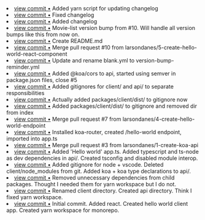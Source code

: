 <li> <a href="http://github.com/larsondanes/movie-list/commit/f0393505c3dbc5e55524b0ecca082524769aa3c7">view commit &bull;</a> Added yarn script for updating changelog</li> 
<li> <a href="http://github.com/larsondanes/movie-list/commit/497f238bd4fc2b2fd1ee706c11570977c7ce8408">view commit &bull;</a> Fixed changelog</li> 
<li> <a href="http://github.com/larsondanes/movie-list/commit/41fd2e6a0e3170471063143a1cdb4bd0fbd5a547">view commit &bull;</a> Added changelog</li> 
<li> <a href="http://github.com/larsondanes/movie-list/commit/55fb9762bc59ce86f2cca41dc8e021f29b8da30d">view commit &bull;</a> Movie-list version bump from #10. Will handle all version bumps like this from now on.</li> 
<li> <a href="http://github.com/larsondanes/movie-list/commit/58bcec96edd239dbb87ca2bf0eb12250d7cb6e94">view commit &bull;</a> Create README.md</li> 
<li> <a href="http://github.com/larsondanes/movie-list/commit/3fff5bd9cb8208b3f944624a6208b142dc424865">view commit &bull;</a> Merge pull request #10 from larsondanes/5-create-hello-world-react-component</li> 
<li> <a href="http://github.com/larsondanes/movie-list/commit/517e1c16edc17a2064cb96e3189440be08fc8a8b">view commit &bull;</a> Update and rename blank.yml to version-bump-reminder.yml</li> 
<li> <a href="http://github.com/larsondanes/movie-list/commit/40a06f965839b437b42f0767b05d0bebd4ffc06a">view commit &bull;</a> Added @koa/cors to api, started using semver in package.json files, close #5</li> 
<li> <a href="http://github.com/larsondanes/movie-list/commit/3bd639038de091e987044ac75c86fb1b467c25b1">view commit &bull;</a> Added gitignores for client/ and api/ to separate responsibilities</li> 
<li> <a href="http://github.com/larsondanes/movie-list/commit/530eb370a7b7d627237968426a14fb01d45e2004">view commit &bull;</a> Actually added packages/client/dist/ to gitignore now</li> 
<li> <a href="http://github.com/larsondanes/movie-list/commit/69fea1051177b0c5d76cd22094d10ee77a5896db">view commit &bull;</a> Added packages/client/dist/ to gitignore and removed dir from index</li> 
<li> <a href="http://github.com/larsondanes/movie-list/commit/18c04404bf4985b7e37befb87272252c15d29214">view commit &bull;</a> Merge pull request #7 from larsondanes/4-create-hello-world-endpoint</li> 
<li> <a href="http://github.com/larsondanes/movie-list/commit/69d48fa3d4c5bbe0cc5604d5166efd515c2ff163">view commit &bull;</a> Installed koa-router, created /hello-world endpoint, imported into app.ts</li> 
<li> <a href="http://github.com/larsondanes/movie-list/commit/74fac99dba9c77586ffe7d87f4f2d279b63d526b">view commit &bull;</a> Merge pull request #3 from larsondanes/1-create-koa-api</li> 
<li> <a href="http://github.com/larsondanes/movie-list/commit/d674698cc58a30943eb410fd95d2153a73c366ff">view commit &bull;</a> Added 'Hello world' app.ts. Added typescript and ts-node as dev dependencies in api/. Created tsconfig and disabled module interop.</li> 
<li> <a href="http://github.com/larsondanes/movie-list/commit/8fee2c5229fd9f6bdad23576a3b0a7c24fd3c515">view commit &bull;</a> Added gitignore for node + vscode. Deleted client/node_modules from git. Added koa + koa type declarations to api/.</li> 
<li> <a href="http://github.com/larsondanes/movie-list/commit/f8f34d4f9f4e189048f316206e8d247a139cf596">view commit &bull;</a> Removed unnecessary dependencies from child packages. Thought I needed them for yarn workspace but I do not.</li> 
<li> <a href="http://github.com/larsondanes/movie-list/commit/8487147b3efb1f6a04bbc85c1adbec2d03085e62">view commit &bull;</a> Renamed client directory. Created api directory. Think I fixed yarn workspace.</li> 
<li> <a href="http://github.com/larsondanes/movie-list/commit/c1ed992304df689d39d4fb7a49c3d0a57710f314">view commit &bull;</a> Initial commit. Added react. Created hello world client app. Created yarn workspace for monorepo.</li> 